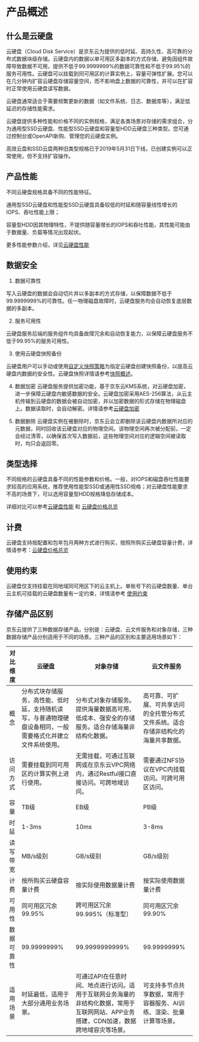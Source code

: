# 产品概述

## 什么是云硬盘

云硬盘（Cloud Disk Service）是京东云为提供的低时延、高持久性、高可靠的分布式数据块级存储。云硬盘内的数据以单可用区多副本的方式存储，避免因组件故障导致数据不可用，提供不低于99.9999999%的数据可靠性和不低于99.95%的服务可用性。云硬盘可以挂载到同可用区的计算实例上，容量可弹性扩展。您可以在几分钟内扩容云硬盘存储容量空间，而不影响盘上数据的可靠性，并可以在扩容时正常使用云硬盘读写数据。

云硬盘通常适合于需要频繁更新的数据（如文件系统、日志、数据库等），满足低延迟的存储性能需求。

云硬盘提供多种性能和价格不同的实例规格，满足各类场景对存储的需求组合，分为通用型SSD云硬盘、性能型SSD云硬盘和容量型HDD云硬盘三种类型。您可通过控制台或OpenAPI新购、管理您的云硬盘实例。

高效云盘和SSD云盘两种旧类型规格已于2019年5月31日下线，已创建实例可以正常使用，但不支持扩容操作。



## 产品性能

不同云硬盘规格具备不同的性能特征。

通用型SSD云硬盘和性能型SSD云硬盘具备较低的时延和随容量线性增长的IOPS、吞吐性能上限；

容量型HDD因其物理特性，不提供随容量增长的IOPS和吞吐性能，其性能可能由于数据量、负载等情况出现起伏。

更多性能参数介绍，详见[云硬盘性能](https://docs.jdcloud.com/cn/cloud-disk-service/performance-test)



## 数据安全

1. 数据可靠性

写入云硬盘的数据会自动切片并以多副本的方式存储，以保障数据不低于99.9999999%的可靠性。任一物理磁盘故障时，云硬盘服务均会自动恢复底层数据的多副本。

2. 服务可用性

云硬盘服务后端的服务组件均具备故障冗余和自动恢复能力，以保障云硬盘服务不低于99.95%的服务可用性。


3. 使用云硬盘快照备份

云硬盘用户可以手动或使用[自定义快照策略](https://docs.jdcloud.com/cn/cloud-disk-service/snapshotpolicy)为指定云硬盘创建快照备份，以提高云硬盘内数据的安全性。云硬盘快照详情请参考[快照概述](https://)。


4. 数据加密
云硬盘服务提供加密功能，基于京东云KMS系统，对云硬盘加密，进一步保障云硬盘内敏感数据的安全。云硬盘加密采用AES-256算法，从云主机传输到云硬盘的数据会被自动加密，并以加密数据的形式存储在物理磁盘上。数据读取时，会自动解密。详情请参考[云硬盘加密](https://https://docs.jdcloud.com/cn/cloud-disk-service/disk-encrypt)


5. 数据删除
    云硬盘实例在被删除时，京东云会立即删除该云硬盘内数据所对应的元数据，同时回收该云硬盘对应的物理空间。该物理空间再次被分配前，一定会经过清零，以确保首次写入数据前，这些物理空间对应的逻辑空间被读取时，均只会返回零。

  

## 类型选择

不同规格的云硬盘具备不同的性能参数和价格。一般，对IOPS和磁盘吞吐性能要求较高的应用系统，推荐使用性能型SSD或通用性SSD规格；对云硬盘性能要求不高的场景下，可以选用容量型HDD规格降低存储成本。

详细对比可以参考[云硬盘性能](https://docs.jdcloud.com/cn/cloud-disk-service/performance-test) 和 [云硬盘价格总览](https://docs.jdcloud.com/cn/cloud-disk-service/price-overview)



## 计费

云硬盘支持按配置和包年包月两种方式进行购买，按照所购买云硬盘容量计费，详情请参考：[云硬盘价格总览](https://docs.jdcloud.com/cn/cloud-disk-service/price-overview)



## 使用约束

云硬盘仅支持挂载在同地域同可用区下的云主机上。单账号下的云硬盘数量、单台云主机可挂载的云硬盘数量有一定约束，详情请参考
[使用约束](https://docs.jdcloud.com/cn/cloud-disk-service/restrictions)




## 存储产品区别

京东云提供了三种数据存储产品，分别是：云硬盘、云文件服务和对象存储，三种数据存储产品分别适用于不同的场景。三种产品的区别和主要适用场景如下：

| 对比维度   | 云硬盘                                                       | 对象存储                                                     | 云文件服务                                                   |
| ---------- | ------------------------------------------------------------ | ------------------------------------------------------------ | ------------------------------------------------------------ |
| 概念       | 分布式块存储服务，高性能、低时延，支持随机读写，与普通物理硬盘设备相同，一般需要格式化并建立文件系统使用。 | 分布式对象存储服务。提供海量数据高可用、低成本、强安全的存储服务。适合存储海量非结构化数据。 | 高可靠、可扩展、可共享访问的全托管分布式文件系统。适合存储非结构化的海量共享数据。 |
| 访问方式   | 需要挂载到同可用区的计算实例上进行使用。                     | 无需挂载，可通过互联网或在京东云VPC网络内，通过Restful接口直接访问。可跨地域访问。 | 需要通过NFS协议在VPC内挂载访问。可跨可用区访问。             |
| 容量       | TB级                                                         | EB级                                                         | PB级                                                         |
| 时延       | 1-3ms                                                        | 10ms                                                         | 3-8ms                                                        |
| 读写带宽   | MB/s级别                                                     | GB/s级别                                                     | GB/s级别                                                     |
| 计费       | 按所购买云硬盘容量计费                                       | 按实际使用数据量计费                                         | 按实际使用数据量计费                                         |
| 可用性     | 同可用区冗余<br />99.95%                                     | 跨可用区冗余<br />99.995%（标准型）                          | 同可用区冗余<br />99.90%                                     |
| 数据可靠性 | 99.9999999%                                                  | 99.9999999999%                                               | 99.9999999%                                                  |
| 适用场景   | 时延最低，适用于大部分通用业务场景。                         | 可通过API在任意时间、地点进行访问。适用于互联网业务海量的非结构化数据，常用于互联网网站、APP业务搭建，CDN加速，数据跨地域容灾等场景。 | 可支持多节点共享数据，常用于容器服务、AI训练、渲染、批量计算等场景。 |

